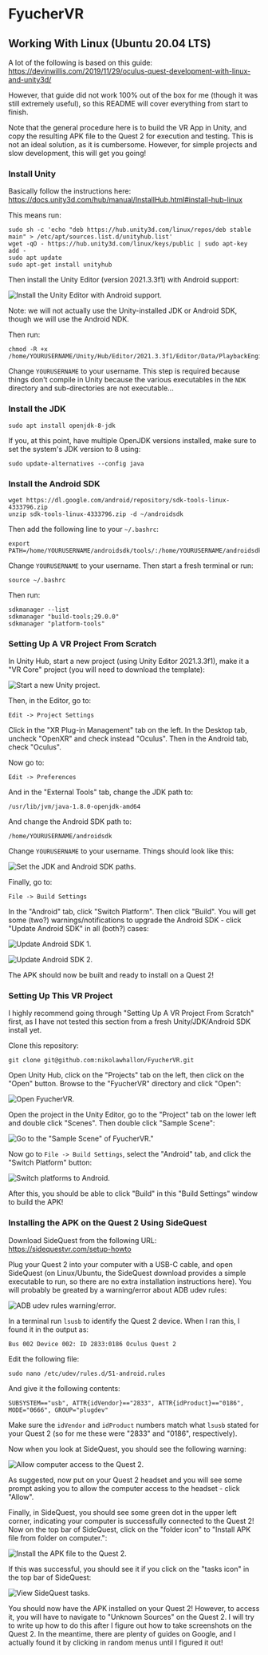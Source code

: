 # FyucherVR

## Working With Linux (Ubuntu 20.04 LTS)

A lot of the following is based on this guide: https://devinwillis.com/2019/11/29/oculus-quest-development-with-linux-and-unity3d/

However, that guide did not work 100% out of the box for me (though it was still extremely useful),
so this README will cover everything from start to finish.

Note that the general procedure here is to build the VR App in Unity, and copy the resulting APK file to the Quest 2 for execution and testing.
This is not an ideal solution, as it is cumbersome. However, for simple projects and slow development, this will get you going!

### Install Unity

Basically follow the instructions here: https://docs.unity3d.com/hub/manual/InstallHub.html#install-hub-linux

This means run:

```
sudo sh -c 'echo "deb https://hub.unity3d.com/linux/repos/deb stable main" > /etc/apt/sources.list.d/unityhub.list'
wget -qO - https://hub.unity3d.com/linux/keys/public | sudo apt-key add -
sudo apt update
sudo apt-get install unityhub
```

Then install the Unity Editor (version 2021.3.3f1) with Android support:

![Install the Unity Editor with Android support.](./README_assets/install_unity.png)

Note: we will not actually use the Unity-installed JDK or Android SDK, though we will use the Android NDK.

Then run:

```
chmod -R +x /home/YOURUSERNAME/Unity/Hub/Editor/2021.3.3f1/Editor/Data/PlaybackEngines/AndroidPlayer/NDK
```

Change `YOURUSERNAME` to your username. This step is required because things don't compile in Unity
because the various executables in the `NDK` directory and sub-directories are not executable...

### Install the JDK

```
sudo apt install openjdk-8-jdk
```

If you, at this point, have multiple OpenJDK versions installed, make sure to set the system's JDK version
to 8 using:

```
sudo update-alternatives --config java
```

### Install the Android SDK

```
wget https://dl.google.com/android/repository/sdk-tools-linux-4333796.zip
unzip sdk-tools-linux-4333796.zip -d ~/androidsdk
```

Then add the following line to your `~/.bashrc`:

```
export PATH=/home/YOURUSERNAME/androidsdk/tools/:/home/YOURUSERNAME/androidsdk/tools/bin:$PATH
```

Change `YOURUSERNAME` to your username. Then start a fresh terminal or run:

```
source ~/.bashrc
```

Then run:

```
sdkmanager --list
sdkmanager "build-tools;29.0.0"
sdkmanager "platform-tools"
```

### Setting Up A VR Project From Scratch

In Unity Hub, start a new project (using Unity Editor 2021.3.3f1),
make it a "VR Core" project (you will need to download the template):

![Start a new Unity project.](./README_assets/start_new_unity_project.png)

Then, in the Editor, go to:

`Edit -> Project Settings`

Click in the "XR Plug-in Management" tab on the left. In the Desktop tab,
uncheck "OpenXR" and check instead "Oculus". Then in the Android tab, check "Oculus".

Now go to:

`Edit -> Preferences`

And in the "External Tools" tab, change the JDK path to:

```
/usr/lib/jvm/java-1.8.0-openjdk-amd64
```

And change the Android SDK path to:

```
/home/YOURUSERNAME/androidsdk
```

Change `YOURUSERNAME` to your username. Things should look like this:

![Set the JDK and Android SDK paths.](./README_assets/set_jdk_and_android_sdk_paths.png)

Finally, go to:

`File -> Build Settings`

In the "Android" tab, click "Switch Platform". Then click "Build".
You will get some (two?) warnings/notifications to upgrade the Android SDK - click "Update Android SDK" in all (both?) cases:

![Update Android SDK 1.](./README_assets/update_android_sdk_1.png)

![Update Android SDK 2.](./README_assets/update_android_sdk_2.png)

The APK should now be built and ready to install on a Quest 2!

### Setting Up This VR Project

I highly recommend going through "Setting Up A VR Project From Scratch" first, as I have not tested this section from a fresh Unity/JDK/Android SDK install yet.

Clone this repository:

```
git clone git@github.com:nikolawhallon/FyucherVR.git
```

Open Unity Hub, click on the "Projects" tab on the left, then click on the "Open" button. Browse to the "FyucherVR" directory and click "Open":

![Open FyucherVR.](./README_assets/open_fyucher_vr.png)

Open the project in the Unity Editor, go to the "Project" tab on the lower left and double click "Scenes". Then double click "Sample Scene":

![Go to the "Sample Scene" of FyucherVR."](./README_assets/go_to_scene_sample_scene.png)

Now go to `File -> Build Settings`, select the "Android" tab, and click the "Switch Platform" button:

![Switch platforms to Android.](./README_assets/switch_platform_to_android.png)

After this, you should be able to click "Build" in this "Build Settings" window to build the APK!

### Installing the APK on the Quest 2 Using SideQuest

Download SideQuest from the following URL: https://sidequestvr.com/setup-howto

Plug your Quest 2 into your computer with a USB-C cable, and open SideQuest (on Linux/Ubuntu, the SideQuest download provides a simple executable to run, so
there are no extra installation instructions here). You will probably be greated by a warning/error about ADB udev rules:

![ADB udev rules warning/error.](./README_assets/sidequest_adb_udev_rules_missing.png)

In a terminal run `lsusb` to identify the Quest 2 device. When I ran this, I found it in the output as:

```
Bus 002 Device 002: ID 2833:0186 Oculus Quest 2
```

Edit the following file:

```
sudo nano /etc/udev/rules.d/51-android.rules
```

And give it the following contents:

```
SUBSYSTEM=="usb", ATTR{idVendor}=="2833", ATTR{idProduct}=="0186", MODE="0666", GROUP="plugdev"
```

Make sure the `idVendor` and `idProduct` numbers match what `lsusb` stated for your Quest 2 (so for me these were "2833" and "0186", respectively).

Now when you look at SideQuest, you should see the following warning:

![Allow computer access to the Quest 2.](./README_assets/sidequest_allow_in_headset.png)

As suggested, now put on your Quest 2 headset and you will see some prompt asking you to allow the computer access to the headset - click "Allow".

Finally, in SideQuest, you should see some green dot in the upper left corner, indicating your computer is successfully connected to the Quest 2!
Now on the top bar of SideQuest, click on the "folder icon" to "Install APK file from folder on computer.":

![Install the APK file to the Quest 2.](./README_assets/sidequest_install_apk_file.png)

If this was successful, you should see it if you click on the "tasks icon" in the top bar of SideQuest:

![View SideQuest tasks.](./README_assets/sidequest_tasks.png)

You should now have the APK installed on your Quest 2! However, to access it, you will have to navigate to "Unknown Sources" on the Quest 2.
I will try to write up how to do this after I figure out how to take screenshots on the Quest 2. In the meantime, there are plenty of guides
on Google, and I actually found it by clicking in random menus until I figured it out!
